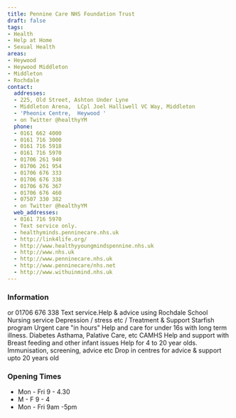 ```yaml
---
title: Pennine Care NHS Foundation Trust
draft: false
tags:
- Health
- Help at Home
- Sexual Health
areas:
- Heywood
- Heywood Middleton
- Middleton
- Rochdale
contact:
  addresses:
  - 225, Old Street, Ashton Under Lyne
  - Middleton Arena,  LCpl Joel Halliwell VC Way, Middleton
  - 'Pheonix Centre,  Heywood '
  - on Twitter @healthyYM
  phone:
  - 0161 662 4000
  - 0161 716 3000
  - 0161 716 5918
  - 0161 716 5970
  - 01706 261 940
  - 01706 261 954
  - 01706 676 333
  - 01706 676 338
  - 01706 676 367
  - 01706 676 460
  - 07507 330 382
  - on Twitter @healthyYM
  web_addresses:
  - 0161 716 5970
  - Text service only.
  - healthyminds.penninecare.nhs.uk
  - http://link4life.org/
  - http://www.healthyyoungmindspennine.nhs.uk
  - http://www.nhs.uk
  - http://www.penninecare.nhs.uk
  - http://www.penninecare/nhs.net
  - http://www.withuinmind.nhs.uk
---
```


### Information
or  01706 676 338
Text service.Help & advice using Rochdale School Nursing service
Depression / stress etc / Treatment & Support
Starfish program
Urgent care "in hours"
Help and care for under 16s with long term illness.
Diabetes Asthama, Palative Care, etc
CAMHS
Help and support with Breast feeding and other infant issues
Help for 4 to 20 year olds. Immunisation, screening, advice etc
Drop in centres for advice & support upto 20 years old

### Opening Times
* Mon - Fri  9 - 4.30
* M - F   9 - 4
* Mon - Fri  9am -5pm

